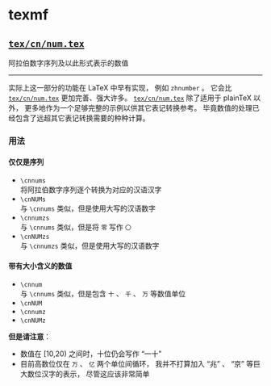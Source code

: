 # texmf

## [`tex/cn/num.tex`](tex/cn/num.tex)

阿拉伯数字序列及以此形式表示的数值

---

实际上这一部分的功能在 LaTeX 中早有实现，
例如 `zhnumber` 。
它会比 [`tex/cn/num.tex`](tex/cn/num.tex) 更加完善、强大许多。
[`tex/cn/num.tex`](tex/cn/num.tex) 除了适用于 plainTeX 以外，
更多地作为一个足够完整的示例以供其它表记转换参考。
毕竟数值的处理已经包含了远超其它表记转换需要的种种计算。

### 用法

#### 仅仅是序列

- `\cnnums`  
	将阿拉伯数字序列逐个转换为对应的汉语汉字
- `\cnNUMs`  
	与 `\cnnums` 类似，但是使用大写的汉语数字
- `\cnnumzs`  
	与 `\cnnums` 类似，但是将 `零` 写作 `〇`
- `\cnNUMzs`  
	与 `\cnnumzs` 类似，但是使用大写的汉语数字

#### 带有大小含义的数值

- `\cnnum`  
	与 `\cnnums` 类似，但是包含 `十` 、 `千` 、 `万` 等数值单位
- `\cnNUM`
- `\cnnumz`
- `\cnNUMz`

**但是请注意**：
- 数值在 [10,20) 之间时，十位仍会写作 “一十”
- 目前高数位仅在 `万` 、 `亿` 两个单位间循环，
	我并不打算加入 “兆” 、 “京” 等巨大数位汉字的表示，
	尽管这应该非常简单

